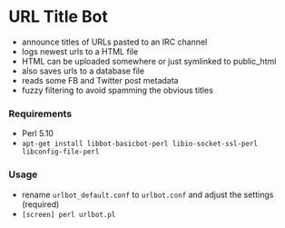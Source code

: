 # URL Title Bot
* announce titles of URLs pasted to an IRC channel
* logs newest urls to a HTML file
* HTML can be uploaded somewhere or just symlinked to public_html
* also saves urls to a database file
* reads some FB and Twitter post metadata
* fuzzy filtering to avoid spamming the obvious titles


### Requirements
* Perl 5.10
* <code>apt-get install libbot-basicbot-perl libio-socket-ssl-perl libconfig-file-perl</code>

### Usage
* rename <code>urlbot_default.conf</code> to <code>urlbot.conf</code> and adjust the settings (required)
* <code>[screen] perl urlbot.pl</code>


